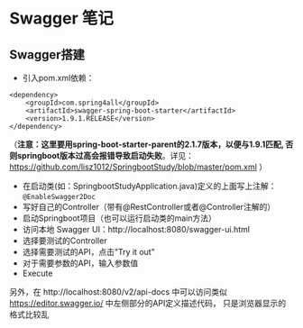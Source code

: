 # Swagger 笔记

## Swagger搭建

- 引入pom.xml依赖：
```
<dependency>
    <groupId>com.spring4all</groupId>
    <artifactId>swagger-spring-boot-starter</artifactId>
    <version>1.9.1.RELEASE</version>
</dependency>
```
（**注意：这里要用spring-boot-starter-parent的2.1.7版本，以便与1.9.1匹配, 否则springboot版本过高会报错导致启动失败**。详见：  
https://github.com/lisz1012/SpringbootStudy/blob/master/pom.xml ）
- 在启动类(如：SpringbootStudyApplication.java)定义的上面写上注解：`@EnableSwagger2Doc`
- 写好自己的Controller（带有@RestController或者@Controller注解的）
- 启动Springboot项目（也可以运行启动类的main方法）
- 访问本地 Swagger UI：http://localhost:8080/swagger-ui.html
- 选择要测试的Controller
- 选择需要测试的API，点击"Try it out"
- 对于需要参数的API，输入参数值
- Execute

另外，在 http://localhost:8080/v2/api-docs 中可以访问类似 https://editor.swagger.io/ 中左侧部分的API定义描述代码，
只是浏览器显示的格式比较乱